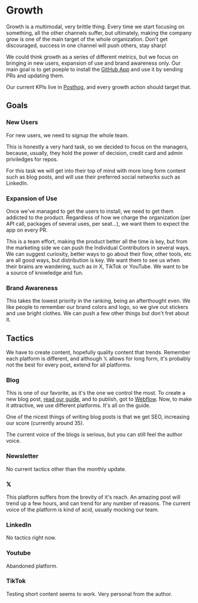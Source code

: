 # Growth
Growth is a multimodal, very brittle thing. Every time we start focusing on something, all the other channels suffer, but ultimately, making the company grow is one of the main target of the whole organization. Don't get discouraged, success in one channel will push others, stay sharp!

We could think growth as a series of different metrics, but we focus on bringing in new users, expansion of use and brand awareness only. Our main goal is to get poeple to install the [GitHub App](https://github.com/marketplace/watermelon-context) and use it by sending PRs and updating them.

Our current KPIs live in [Posthog](https://us.posthog.com/dashboard/84757), and every growth action should target that.

## Goals
### New Users

For new users, we need to signup the whole team.

This is honestly a very hard task, so we decided to focus on the managers, because, usually, they hold the power of decision, credit card and admin priviledges for repos.

For this task we will get into their top of mind with more long form content such as blog posts, and will use their preferred social networks such as LinkedIn.

### Expansion of Use

Once we've managed to get the users to install, we need to get them addicted to the product. Regardless of how we charge the organization (per API call, packages of several uses, per seat...), we want them to expect the app on every PR.

This is a team effort, making the product better all the time is key, but from the marketing side we can push the Individual Contributors in several ways. We can suggest curiosity, better ways to go about their flow, other tools, etc are all good ways, but distribution is key. We want them to see us when their brains are wandering, such as in X, TikTok or YouTube. We want to be a source of knowledge and fun.

### Brand Awareness

This takes the lowest priority in the ranking, being an afterthought even. We like people to remember our brand colors and logo, so we give out stickers and use bright clothes.
We can push a few other things but don't fret about it.

## Tactics
We have to create content, hopefully quality content that trends. Remember each platform is different, and although 𝕏 allows for long form, it's probably not the best for every post, extend for all platforms.

### Blog
This is one of our favorite, as it's the one we control the most. To create a new blog post, [read our guide](https://github.com/watermelontools/public-handbook/blob/growth/BlogPosts.md), and to publish, got to [Webflow](https://watermelon-2023.design.webflow.com/). Now, to make it attractive, we use different platforms. It's all on the guide.

One of the nicest things of writing blog posts is that we get SEO, increasing our score (currently around 35).

The current voice of the blogs is serious, but you can still feel the author voice.

### Newsletter 

No current tactics other than the monthly update.

### 𝕏
This platform suffers from the brevity of it's reach. An amazing post will trend up a few hours, and can trend for any number of reasons. The current voice of the platform is kind of acid, usually mocking our team.

### LinkedIn

No tactics right now.
### Youtube

Abandoned platform.

### TikTok

Testing short content seems to work. Very personal from the author.
